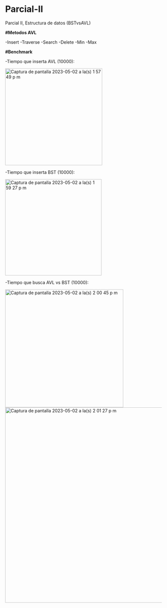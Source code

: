 # Parcial-II
Parcial II, Estructura de datos (BSTvsAVL)
 
**#Metodos AVL**


-Insert
-Traverse
-Search
-Delete
-Min
-Max


**#Benchmark**


-Tiempo que inserta AVL (10000):


<img width="312" alt="Captura de pantalla 2023-05-02 a la(s) 1 57 49 p m" src="https://user-images.githubusercontent.com/97801260/235772249-504cd6f8-48ef-4d73-ab12-4043d8b6aaff.png">


-Tiempo que inserta BST (10000):


<img width="310" alt="Captura de pantalla 2023-05-02 a la(s) 1 59 27 p m" src="https://user-images.githubusercontent.com/97801260/235772624-57a8ed8b-4b04-4db0-811b-b404b07b885b.png">


-Tiempo que busca AVL vs BST (10000):


<img width="380" alt="Captura de pantalla 2023-05-02 a la(s) 2 00 45 p m" src="https://user-images.githubusercontent.com/97801260/235772863-5bca0041-9eda-4507-8977-07b6f054899d.png">


<img width="629" alt="Captura de pantalla 2023-05-02 a la(s) 2 01 27 p m" src="https://user-images.githubusercontent.com/97801260/235773056-7105d4e7-b4b1-405f-9b4e-fb6ce7c0f133.png">

